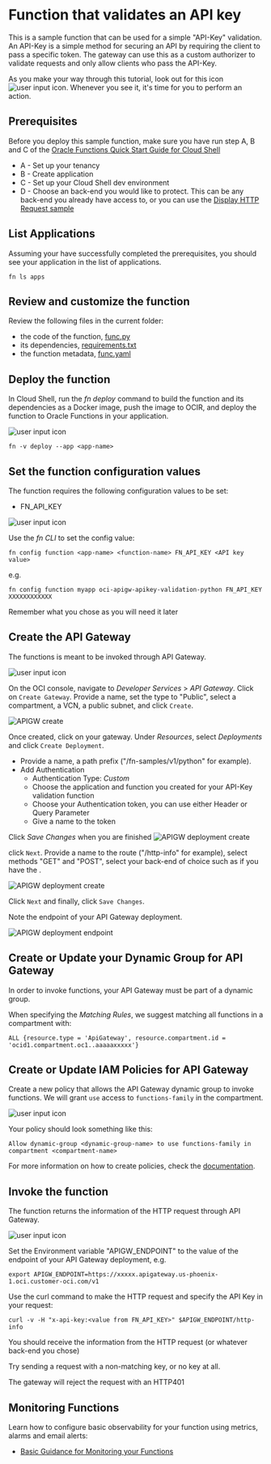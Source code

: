 # Function that validates an API key
This is a sample function that can be used for a simple "API-Key" validation.  An API-Key is a simple method for securing an API by requiring the client to pass a specific token.  The gateway can use this as a custom authorizer to validate requests and only allow clients who pass the API-Key.

As you make your way through this tutorial, look out for this icon ![user input icon](./images/userinput.png).
Whenever you see it, it's time for you to perform an action.


## Prerequisites
Before you deploy this sample function, make sure you have run step A, B and C of the [Oracle Functions Quick Start Guide for Cloud Shell](https://www.oracle.com/webfolder/technetwork/tutorials/infographics/oci_functions_cloudshell_quickview/functions_quickview_top/functions_quickview/index.html)
* A - Set up your tenancy
* B - Create application
* C - Set up your Cloud Shell dev environment
* D - Choose an back-end you would like to protect.  This can be any back-end you already have access to, or you can use the [Display HTTP Request sample](../oci-apigw-display-httprequest-info-python)


## List Applications 
Assuming your have successfully completed the prerequisites, you should see your 
application in the list of applications.
```
fn ls apps
```


## Review and customize the function
Review the following files in the current folder:
* the code of the function, [func.py](./func.py)
* its dependencies, [requirements.txt](./requirements.txt)
* the function metadata, [func.yaml](./func.yaml)


## Deploy the function
In Cloud Shell, run the *fn deploy* command to build the function and its dependencies as a Docker image, 
push the image to OCIR, and deploy the function to Oracle Functions in your application.

![user input icon](./images/userinput.png)
```
fn -v deploy --app <app-name>
```


## Set the function configuration values
The function requires the following configuration values to be set:
- FN_API_KEY

![user input icon](./images/userinput.png)

Use the *fn CLI* to set the config value:
```
fn config function <app-name> <function-name> FN_API_KEY <API key value>
```
e.g.
```
fn config function myapp oci-apigw-apikey-validation-python FN_API_KEY XXXXXXXXXXXX
```
Remember what you chose as you will need it later

## Create the API Gateway
The functions is meant to be invoked through API Gateway.

![user input icon](./images/userinput.png)

On the OCI console, navigate to *Developer Services* > *API Gateway*. Click on `Create Gateway`. Provide a name, set the type to "Public", select a compartment, a VCN, a public subnet, and click `Create`. 

![APIGW create](./images/apigw-create.png)

Once created, click on your gateway. Under *Resources*, select *Deployments* and click `Create Deployment`.

  * Provide a name, a path prefix ("/fn-samples/v1/python" for example).
  * Add Authentication
    * Authentication Type: *Custom*
    * Choose the application and function you created for your API-Key validation function
    * Choose your Authentication token, you can use either Header or Query Parameter
    * Give a name to the token

Click *Save Changes* when you are finished
![APIGW deployment create](./images/apigw-deployment-create.png)

click `Next`. Provide a name to the route ("/http-info" for example), select methods "GET" and "POST", select your back-end of choice such as if you have the .

![APIGW deployment create](./images/apigw-deployment-create-2.png)

Click `Next` and finally, click `Save Changes`.

Note the endpoint of your API Gateway deployment.

![APIGW deployment endpoint](./images/apigw-deployment-endpoint.png)


## Create or Update your Dynamic Group for API Gateway
In order to invoke functions, your API Gateway must be part of a dynamic group.

When specifying the *Matching Rules*, we suggest matching all functions in a compartment with:
```
ALL {resource.type = 'ApiGateway', resource.compartment.id = 'ocid1.compartment.oc1..aaaaaxxxxx'}
```


## Create or Update IAM Policies for API Gateway
Create a new policy that allows the API Gateway dynamic group to invoke functions. We will grant `use` access to `functions-family` in the compartment.

![user input icon](./images/userinput.png)

Your policy should look something like this:
```
Allow dynamic-group <dynamic-group-name> to use functions-family in compartment <compartment-name>
```

For more information on how to create policies, check the [documentation](https://docs.cloud.oracle.com/iaas/Content/Identity/Concepts/policysyntax.htm).


## Invoke the function
The function returns the information of the HTTP request through API Gateway.

![user input icon](./images/userinput.png)

Set the Environment variable "APIGW_ENDPOINT" to the value of the endpoint of your API Gateway deployment, e.g.
```
export APIGW_ENDPOINT=https://xxxxx.apigateway.us-phoenix-1.oci.customer-oci.com/v1
```

Use the curl command to make the HTTP request and specify the API Key in your request:
```
curl -v -H "x-api-key:<value from FN_API_KEY>" $APIGW_ENDPOINT/http-info
```
You should receive the information from the HTTP request (or whatever back-end you chose)

Try sending a request with a non-matching key, or no key at all.

The gateway will reject the request with an HTTP401


## Monitoring Functions

Learn how to configure basic observability for your function using metrics, alarms and email alerts:
* [Basic Guidance for Monitoring your Functions](../basic-observability/functions.md)


